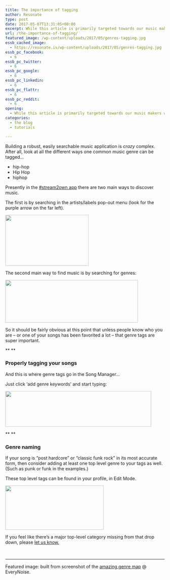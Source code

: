 ```yaml
---
title: The importance of tagging
author: Resonate
type: post
date: 2017-05-07T13:31:05+00:00
excerpt: While this article is primarily targeted towards our music makers we thought it would be interesting for fans to explore the topic as well. Building a robust, easily searchable music application is crazy complex. After all, look at all the different ways one common music genre can be tagged…
url: /the-importance-of-tagging/
featured_image: /wp-content/uploads/2017/05/genres-tagging.jpg
essb_cached_image:
  - https://resonate.is/wp-content/uploads/2017/05/genres-tagging.jpg
essb_pc_facebook:
  - 6
essb_pc_twitter:
  - 6
essb_pc_google:
  - 6
essb_pc_linkedin:
  - 6
essb_pc_flattr:
  - 6
essb_pc_reddit:
  - 6
opening:
  - While this article is primarily targeted towards our music makers we thought it would be interesting for fans to explore the topic as well.
categories:
  - the blog
  - tutorials

---
```

Building a robust, easily searchable music application is _crazy_ complex. After all, look at all the different ways one common music genre can be tagged&#8230;

  * hip-hop
  * Hip Hop
  * hiphop

Presently in the [#stream2own app][1] there are two main ways to discover music.

The first is by searching in the artists/labels pop-out menu (look for the purple arrow on the far left).

<img loading="lazy" decoding="async" width="263" height="161" class="alignnone size-full wp-image-4191" src="https://resonate.is/wp-content/uploads/2017/05/drawer-popout.png" /> 

The second main way to find music is by searching for genres:

<img loading="lazy" decoding="async" width="419" height="135" class="alignnone size-full wp-image-4164" src="https://resonate.is/wp-content/uploads/2017/05/search-genre.jpg" srcset="http://resonate.localhost/wp-content/uploads/2017/05/search-genre.jpg 419w, http://resonate.localhost/wp-content/uploads/2017/05/search-genre-300x97.jpg 300w" sizes="(max-width: 419px) 100vw, 419px" /> 

So it should be fairly obvious at this point that unless people know who you are – or one of your songs has been favorited a lot – that genre tags are super important.

** **

### Properly tagging your songs

And this is where genre tags go in the Song Manager&#8230;

Just click &#8216;add genre keywords&#8217; and start typing:

<img loading="lazy" decoding="async" width="461" height="113" class="alignnone size-full wp-image-4188" src="https://resonate.is/wp-content/uploads/2017/05/tagging.png" srcset="http://resonate.localhost/wp-content/uploads/2017/05/tagging.png 461w, http://resonate.localhost/wp-content/uploads/2017/05/tagging-300x74.png 300w" sizes="(max-width: 461px) 100vw, 461px" /> 

** **

### Genre naming

If your song is &#8220;post hardcore&#8221; or &#8220;classic funk rock&#8221; in its most accurate form, then consider adding at least one top level genre to your tags as well. (Such as punk or funk in the examples.)

These top level tags can be found in your profile, in Edit Mode.

<img loading="lazy" decoding="async" width="311" height="140" class="alignnone size-full wp-image-4189" src="https://resonate.is/wp-content/uploads/2017/05/genre-tags.png" srcset="http://resonate.localhost/wp-content/uploads/2017/05/genre-tags.png 311w, http://resonate.localhost/wp-content/uploads/2017/05/genre-tags-300x135.png 300w" sizes="(max-width: 311px) 100vw, 311px" /> 

If you feel like there&#8217;s a major top-level category missing from that drop down, please [let us know.][2]

&nbsp;

* * *

Featured image: built from screenshot of the <a href="http://everynoise.com/engenremap.html" target="_blank" rel="noopener noreferrer">amazing genre map</a> @ EveryNoise.

 [1]: https://resonate.is/music/listeners/
 [2]: https://resonate.is/contact-us/